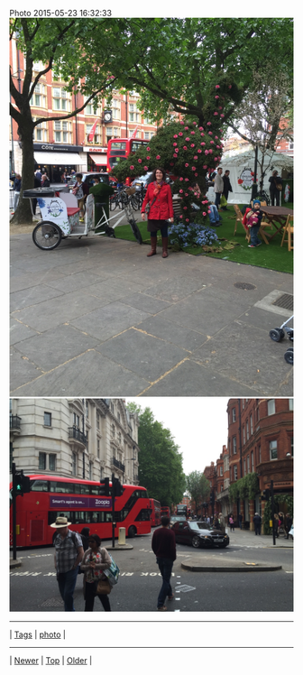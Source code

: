 <!--
title: Photo 2015-05-23 16
date: 2020-06-28T15:00:41.482Z
tags: photo
-->











Photo 2015-05-23 16:32:33
![](119689239707-0.jpg)
![](119689239707-1.jpg)

<!--BOTTOM-POST-NAVIGATION-->
---

| [Tags](tags.md) | [photo](tag-photo.md) |

---

| [Newer](119464174077.md) | [Top](index.md) | [Older](119873794807.md) |